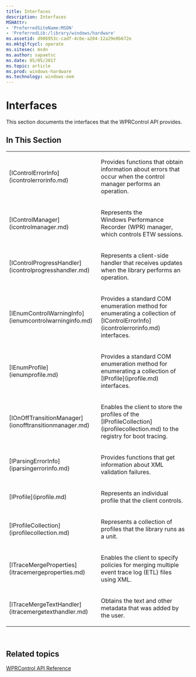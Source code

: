 ```yaml
---
title: Interfaces
description: Interfaces
MSHAttr:
- 'PreferredSiteName:MSDN'
- 'PreferredLib:/library/windows/hardware'
ms.assetid: d986953c-cadf-4c6e-a204-12a29e0b672e
ms.mktglfcycl: operate
ms.sitesec: msdn
ms.author: sapaetsc
ms.date: 05/05/2017
ms.topic: article
ms.prod: windows-hardware
ms.technology: windows-oem
---
```


# Interfaces


This section documents the interfaces that the WPRControl API provides.

## In This Section


<table>
<colgroup>
<col width="50%" />
<col width="50%" />
</colgroup>
<tbody>
<tr class="odd">
<td><p>[IControlErrorInfo](icontrolerrorinfo.md)</p></td>
<td><p>Provides functions that obtain information about errors that occur when the control manager performs an operation.</p></td>
</tr>
<tr class="even">
<td><p>[IControlManager](icontrolmanager.md)</p></td>
<td><p>Represents the Windows Performance Recorder (WPR) manager, which controls ETW sessions.</p></td>
</tr>
<tr class="odd">
<td><p>[IControlProgressHandler](icontrolprogresshandler.md)</p></td>
<td><p>Represents a client-side handler that receives updates when the library performs an operation.</p></td>
</tr>
<tr class="even">
<td><p>[IEnumControlWarningInfo](ienumcontrolwarninginfo.md)</p></td>
<td><p>Provides a standard COM enumeration method for enumerating a collection of [IControlErrorInfo](icontrolerrorinfo.md) interfaces.</p></td>
</tr>
<tr class="odd">
<td><p>[IEnumProfile](ienumprofile.md)</p></td>
<td><p>Provides a standard COM enumeration method for enumerating a collection of [IProfile](iprofile.md) interfaces.</p></td>
</tr>
<tr class="even">
<td><p>[IOnOffTransitionManager](ionofftransitionmanager.md)</p></td>
<td><p>Enables the client to store the profiles of the [IProfileCollection](iprofilecollection.md) to the registry for boot tracing.</p></td>
</tr>
<tr class="odd">
<td><p>[IParsingErrorInfo](iparsingerrorinfo.md)</p></td>
<td><p>Provides functions that get information about XML validation failures.</p></td>
</tr>
<tr class="even">
<td><p>[IProfile](iprofile.md)</p></td>
<td><p>Represents an individual profile that the client controls.</p></td>
</tr>
<tr class="odd">
<td><p>[IProfileCollection](iprofilecollection.md)</p></td>
<td><p>Represents a collection of profiles that the library runs as a unit.</p></td>
</tr>
<tr class="even">
<td><p>[ITraceMergeProperties](itracemergeproperties.md)</p></td>
<td><p>Enables the client to specify policies for merging multiple event trace log (ETL) files using XML.</p></td>
</tr>
<tr class="odd">
<td><p>[ITraceMergeTextHandler](itracemergetexthandler.md)</p></td>
<td><p>Obtains the text and other metadata that was added by the user.</p></td>
</tr>
</tbody>
</table>

 

## Related topics


[WPRControl API Reference](wprcontrol-api-reference.md)

 

 







